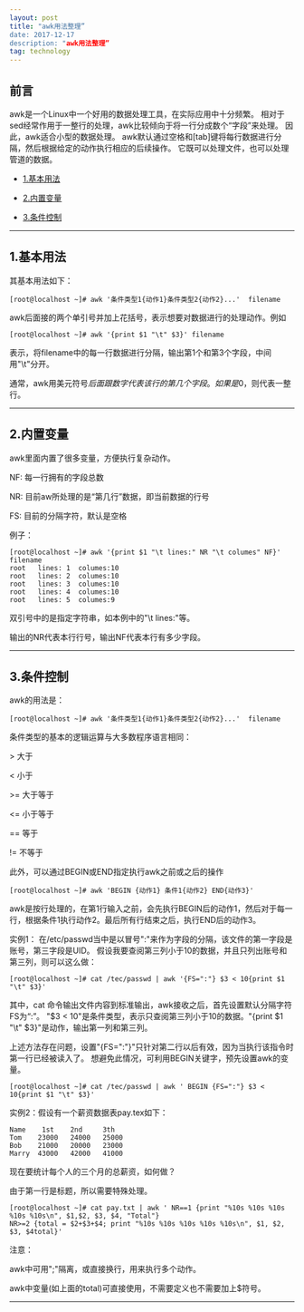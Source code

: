 ```yaml
---
layout: post
title: "awk用法整理”
date: 2017-12-17
description: "awk用法整理”
tag: technology
---   
```


## 前言

awk是一个Linux中一个好用的数据处理工具，在实际应用中十分频繁。
相对于sed经常作用于一整行的处理，awk比较倾向于将一行分成数个“字段”来处理。
因此，awk适合小型的数据处理。
awk默认通过空格和[tab]键将每行数据进行分隔，然后根据给定的动作执行相应的后续操作。
它既可以处理文件，也可以处理管道的数据。


* [1.基本用法](#1)

* [2.内置变量](#2)

* [3.条件控制](#3)

****


<h2 id="1">1.基本用法 </h2>


其基本用法如下：

    [root@localhost ~]# awk '条件类型1{动作1}条件类型2{动作2}...'  filename

awk后面接的两个单引号并加上花括号，表示想要对数据进行的处理动作。例如

    [root@localhost ~]# awk '{print $1 "\t" $3}' filename

表示，将filename中的每一行数据进行分隔，输出第1个和第3个字段，中间用"\t"分开。

通常，awk用美元符号$后面跟数字代表该行的第几个字段。如果是$0，则代表一整行。


****



<h2 id="2">2.内置变量 </h2>


awk里面内置了很多变量，方便执行复杂动作。

 NF: 每一行拥有的字段总数

 NR: 目前aw所处理的是“第几行”数据，即当前数据的行号

 FS: 目前的分隔字符，默认是空格

例子：

    [root@localhost ~]# awk '{print $1 "\t lines:" NR "\t columes" NF}' filename
    root   lines: 1  columes:10
    root   lines: 2  columes:10
    root   lines: 3  columes:10
    root   lines: 4  columes:10
    root   lines: 5  columes:9

双引号中的是指定字符串，如本例中的"\t lines:"等。

输出的NR代表本行行号，输出NF代表本行有多少字段。


****


<h2 id="3">3.条件控制 </h2>


awk的用法是：

    [root@localhost ~]# awk '条件类型1{动作1}条件类型2{动作2}...'  filename


条件类型的基本的逻辑运算与大多数程序语言相同：

\> 大于

\< 小于

\>= 大于等于

\<= 小于等于

\== 等于

!= 不等于


此外，可以通过BEGIN或END指定执行awk之前或之后的操作

    [root@localhost ~]# awk 'BEGIN {动作1} 条件1{动作2} END{动作3}'

awk是按行处理的，在第1行输入之前，会先执行BEGIN后的动作1，然后对于每一行，根据条件1执行动作2。最后所有行结束之后，执行END后的动作3。


实例1：
在/etc/passwd当中是以冒号":"来作为字段的分隔，该文件的第一字段是账号，第三字段是UID。
假设我要查阅第三列小于10的数据，并且只列出账号和第三列，则可以这么做：

    [root@localhost ~]# cat /tec/passwd | awk '{FS=":"} $3 < 10{print $1 "\t" $3}'

其中，cat 命令输出文件内容到标准输出，awk接收之后，首先设置默认分隔字符FS为“:”。
"$3 < 10"是条件类型，表示只查阅第三列小于10的数据。"{print $1 "\t" $3}"是动作，输出第一列和第三列。

上述方法存在问题，设置"{FS=":"}"只针对第二行以后有效，因为当执行该指令时第一行已经被读入了。
想避免此情况，可利用BEGIN关键字，预先设置awk的变量。

    [root@localhost ~]# cat /tec/passwd | awk ' BEGIN {FS=":"} $3 < 10{print $1 "\t" $3}'


实例2：假设有一个薪资数据表pay.tex如下：

    Name    1st    2nd     3th
    Tom    23000   24000   25000
    Bob    21000   20000   23000
    Marry  43000   42000   41000

现在要统计每个人的三个月的总薪资，如何做？

由于第一行是标题，所以需要特殊处理。

    [root@localhost ~]# cat pay.txt | awk ' NR==1 {print "%10s %10s %10s %10s %10s\n", $1,$2, $3, $4, "Total"}
    NR>=2 {total = $2+$3+$4; print "%10s %10s %10s %10s %10s\n", $1, $2, $3, $4total}'

注意：

awk中可用";"隔离，或直接换行，用来执行多个动作。

awk中变量(如上面的total)可直接使用，不需要定义也不需要加上$符号。

***

